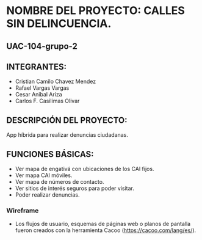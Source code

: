 ﻿# NOMBRE DEL PROYECTO: CALLES SIN DELINCUENCIA.
## UAC-104-grupo-2
## INTEGRANTES:
+ Cristian Camilo Chavez Mendez
+ Rafael Vargas Vargas
+ Cesar Anibal Ariza
+ Carlos F. Casilimas Olivar
## DESCRIPCIÓN DEL PROYECTO:
App híbrida para realizar denuncias ciudadanas.
## FUNCIONES BÁSICAS:
* Ver mapa de engativá con ubicaciones de los CAI fijos.
* Ver mapa CAI móviles.
* Ver mapa de números de contacto.
* Ver sitios de interés seguros  para poder visitar.
* Poder realizar denuncias.
### Wireframe
+ Los flujos de usuario, esquemas de páginas web o planos de pantalla fueron creados con la herramienta Cacoo (https://cacoo.com/lang/es/).

